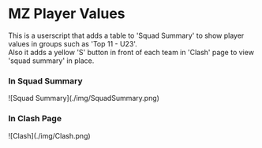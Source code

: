 # MZ Player Values
This is a userscript that adds a table to 'Squad Summary' to show player values in groups such as 'Top 11 - U23'.  
Also it adds a yellow 'S' button in front of each team in 'Clash' page to view 'squad summary' in place.

<h3>In Squad Summary</h3>
![Squad Summary](./img/SquadSummary.png)

<h3>In Clash Page</h3>
![Clash](./img/Clash.png)
